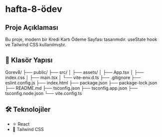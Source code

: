 # hafta-8-ödev
## Proje Açıklaması

Bu proje, modern bir Kredi Kartı Ödeme Sayfası tasarımıdır. useState hook ve Tailwind CSS kullanılmıştır.


## 📁 Klasör Yapısı


Gorev8/
├── public/
├── src/
│   ├── assets/
│   ├── App.tsx
│   ├── index.css
│   ├── main.tsx
│   └── vite-env.d.ts
├── .gitignore
├── eslint.config.js
├── index.html
├── package.json
├── package-lock.json
├── README.md
├── tsconfig.json
├── tsconfig.app.json
├── tsconfig.node.json
└── vite.config.ts


## 🛠 Teknolojiler

- ⚛️ React
- 🎨 Tailwind CSS
